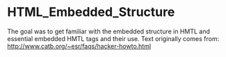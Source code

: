 # HTML_Embedded_Structure
The goal was to get familiar with the embedded structure in HMTL and essential embedded HMTL tags and their use.
Text originally comes from: http://www.catb.org/~esr/faqs/hacker-howto.html
